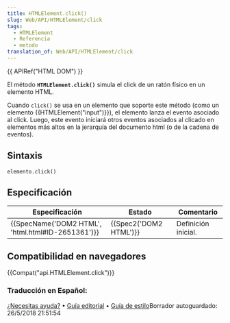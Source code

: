 ```yaml
---
title: HTMLElement.click()
slug: Web/API/HTMLElement/click
tags:
  - HTMLElement
  - Referencia
  - metodo
translation_of: Web/API/HTMLElement/click
---
```


{{ APIRef("HTML DOM") }}

El método **`HTMLElement.click()`** simula el click de un ratón físico en un elemento HTML.

Cuando `click()` se usa en un elemento que soporte este método (como un elemento {{HTMLElement("input")}}), el elemento lanza el evento asociado al click. Luego, este evento iniciará otros eventos asociados al clicado en elementos más altos en la jerarquía del documento html (o de la cadena de eventos).

## Sintaxis

```
elemento.click()
```

## Especificación

| Especificación                                                   | Estado                       | Comentario          |
| ---------------------------------------------------------------- | ---------------------------- | ------------------- |
| {{SpecName('DOM2 HTML', 'html.html#ID-2651361')}} | {{Spec2('DOM2 HTML')}} | Definición inicial. |

## Compatibilidad en navegadores

{{Compat("api.HTMLElement.click")}}

### Traducción en Español:

[¿Necesitas ayuda?](/es/docs/MDN/Community) • [Guía editorial](/es/docs/MDN/Contribute/Editor) • [Guía de estilo](/es/docs/MDN/Contribute/Content/Style_guide)Borrador autoguardado: 26/5/2018 21:51:54
